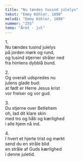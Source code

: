 ```yaml
---
title: "Nu tændes tusind julelys"
tekst: "Emmy Köhler, 1898"
melodi: "Emmy Köhler, 1898"
nummer: "255"
tema: "Året - jul"
---
```


1\.\
Nu tændes tusind julelys\
på jorden mørk og rund,\
og tusind stjerner stråler ned\
fra himlens dybblå bund.

2\.\
Og overalt udspredes nu\
julens glade bud:\
at født er Herre Jesus krist\
vor frelser og vor gud.

3\.\
Du stjerne over Betlehem\
oh, lad dit klare skin\
med tro og håb og kærlighed\
i alle hjem nå ind.

4\.\
I hvert et hjerte trist og mørkt\
send du en stråle blid\
en stråle af Guds kærlighed\
i denne juletid.